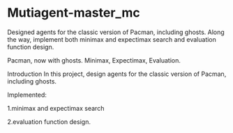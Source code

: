 # Mutiagent-master_mc
Designed agents for the classic version of Pacman, including ghosts. Along the way, implement both minimax and expectimax search and evaluation function design.

Pacman, now with ghosts.
Minimax, Expectimax,
Evaluation.  

Introduction
In this project, design agents for the classic version of Pacman, including ghosts.

Implemented:

1.minimax and expectimax search

2.evaluation function design.

